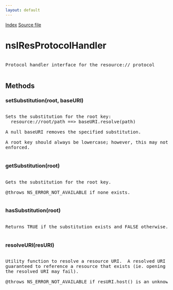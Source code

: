 ```yaml
---
layout: default
---
```

<div id='links'><a href="../index.html">Index</a>
<a href="http://dxr.mozilla.org/mozilla-central/source/netwerk/protocol/res/nsIResProtocolHandler.idl">Source file</a>
</div>

# nsIResProtocolHandler #
<pre>  
Protocol handler interface for the resource:// protocol  
  
</pre>
## Methods ##

### setSubstitution(root, baseURI) ###
<pre>  
Sets the substitution for the root key:  
  resource://root/path ==> baseURI.resolve(path)  
  
A null baseURI removes the specified substitution.  
  
A root key should always be lowercase; however, this may not be  
enforced.  
  
</pre>
### getSubstitution(root) ###
<pre>  
Gets the substitution for the root key.  
  
@throws NS_ERROR_NOT_AVAILABLE if none exists.  
  
</pre>
### hasSubstitution(root) ###
<pre>  
Returns TRUE if the substitution exists and FALSE otherwise.  
  
</pre>
### resolveURI(resURI) ###
<pre>  
Utility function to resolve a resource URI.  A resolved URI is not   
guaranteed to reference a resource that exists (ie. opening a channel to  
the resolved URI may fail).  
  
@throws NS_ERROR_NOT_AVAILABLE if resURI.host() is an unknown root key.  
  
</pre>